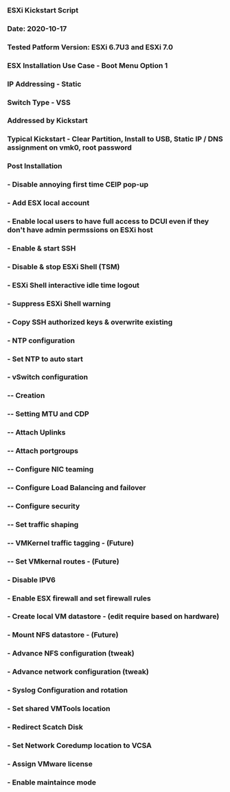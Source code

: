 ### ESXi Kickstart Script
### Date: 2020-10-17
### Tested Patform Version: ESXi 6.7U3 and ESXi 7.0
### ESX Installation Use Case - Boot Menu Option 1
###	IP Addressing	- Static
###	Switch Type	- VSS
###	
### Addressed by Kickstart
###	Typical Kickstart - Clear Partition, Install to USB, Static IP / DNS assignment on vmk0, root password
###	Post Installation
###	  - Disable annoying first time CEIP pop-up
###	  - Add ESX local account
###	  - Enable local users to have full access to DCUI even if they don't have admin permssions on ESXi host
###	  - Enable & start SSH
###	  - Disable & stop ESXi Shell (TSM)
###	  - ESXi Shell interactive idle time logout
###	  - Suppress ESXi Shell warning
###	  - Copy SSH authorized keys & overwrite existing
###	  - NTP configuration
###	  - Set NTP to auto start
###	  - vSwitch configuration
###	     -- Creation
###	     -- Setting MTU and CDP
###	     -- Attach Uplinks
###	     -- Attach portgroups
###	     -- Configure NIC teaming
###	     -- Configure Load Balancing and failover
###	     -- Configure security
###	     -- Set traffic shaping
###	     -- VMKernel traffic tagging - (Future)
###	     -- Set VMkernal routes - (Future)
###	  - Disable IPV6
###	  - Enable ESX firewall and set firewall rules
###	  - Create local VM datastore - (edit require based on hardware)
###	  - Mount NFS datastore - (Future)
###	  - Advance NFS configuration (tweak)
###	  - Advance network configuration (tweak)
###	  - Syslog Configuration and rotation
###	  - Set shared VMTools location
###	  - Redirect Scatch Disk
###	  - Set Network Coredump location to VCSA
###	  - Assign VMware license
###	  - Enable maintaince mode
